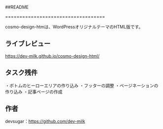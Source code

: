 ##README

===================================

 cosmo-design-htmは、WordPressオリジナルテーマのHTML版です。

ライブレビュー
--------------

https://dev-milk.github.io/cosmo-design-html/


タスク残件
--------------------------
・ボトムのヒーローエリアの作り込み
・フッターの調整
・ページネーションの作り込み
・記事ページの作成

作者
------
devsugar：https://github.com/dev-milk


